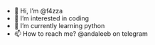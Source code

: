 - 👋 Hi, I’m @f4zza
- 👀 I’m interested in coding
- 🌱 I’m currently learning python
- 📫 How to reach me? @andaleeb on telegram

<!---
f4zza/f4zza is a ✨ special ✨ repository because its `README.md` (this file) appears on your GitHub profile.
You can click the Preview link to take a look at your changes.
--->
